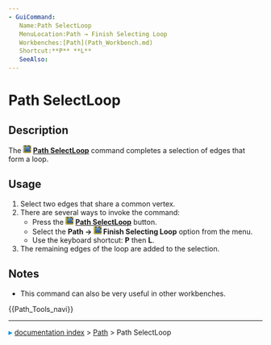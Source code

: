 ```yaml
---
- GuiCommand:
   Name:Path SelectLoop
   MenuLocation:Path → Finish Selecting Loop
   Workbenches:[Path](Path_Workbench.md)
   Shortcut:**P** **L**
   SeeAlso:
---
```


# Path SelectLoop

## Description

The **<img src="images/Path_SelectLoop.svg" width=16px> [Path SelectLoop](Path_SelectLoop.md)** command completes a selection of edges that form a loop.

## Usage

1.  Select two edges that share a common vertex.
2.  There are several ways to invoke the command:
    -   Press the **<img src="images/Path_SelectLoop.svg" width=16px> [Path SelectLoop](Path_SelectLoop.md)** button.
    -   Select the **Path → <img src="images/Path_SelectLoop.svg" width=16px> Finish Selecting Loop** option from the menu.
    -   Use the keyboard shortcut: **P** then **L**.
3.  The remaining edges of the loop are added to the selection.

## Notes

-   This command can also be very useful in other workbenches.




 {{Path_Tools_navi}}



---
![](images/Right_arrow.png) [documentation index](../README.md) > [Path](Path_Workbench.md) > Path SelectLoop
